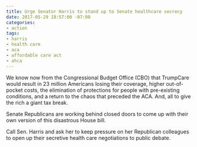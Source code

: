 ```yaml
---
title: Urge Senator Harris to stand up to Senate healthcare secrecy
date: 2017-05-29 18:57:00 -07:00
categories:
- action
tags:
- harris
- health care
- aca
- affordable care act
- ahca
---
```


We know now from the Congressional Budget Office (CBO) that TrumpCare would result in 23 million Americans losing their coverage, higher out-of-pocket costs, the elimination of protections for people with pre-existing conditions, and a return to the chaos that preceded the ACA. And, all to give the rich a giant tax break. 

Senate Republicans are working behind closed doors to come up with their own version of this disastrous House bill. 

Call Sen. Harris and ask her to keep pressure on her Republican colleagues to open up their secretive health care negotiations to public debate.